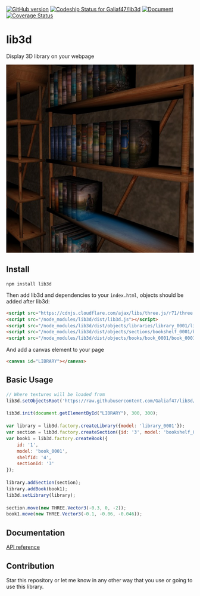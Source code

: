 [![GitHub version](https://badge.fury.io/gh/Galiaf47%2Flib3d.svg)](http://badge.fury.io/gh/Galiaf47%2Flib3d)
[![Codeship Status for Galiaf47/lib3d](https://img.shields.io/codeship/dac1bad0-d3da-0133-129e-1e4d5c815c8f/master.svg)](https://codeship.com/projects/142258)
[![Document](https://doc.esdoc.org/github.com/Galiaf47/lib3d/badge.svg)](https://doc.esdoc.org/github.com/Galiaf47/lib3d)
[![Coverage Status](https://coveralls.io/repos/github/Galiaf47/lib3d/badge.svg?branch=master)](https://coveralls.io/github/Galiaf47/lib3d?branch=master)

# lib3d
Display 3D library on your webpage

![Screenshot](https://raw.githubusercontent.com/Galiaf47/lib3d/master/src/img/screenshot.jpg "Screenshot")

## Install
```
npm install lib3d
```
Then add lib3d and dependencies to your `index.html`,
objects should be added after lib3d:
```html
<script src="https://cdnjs.cloudflare.com/ajax/libs/three.js/r71/three.min.js"></script>
<script src="/node_modules/lib3d/dist/lib3d.js"></script>
<script src="/node_modules/lib3d/dist/objects/libraries/library_0001/library_0001.js"></script>
<script src="/node_modules/lib3d/dist/objects/sections/bookshelf_0001/bookshelf_0001.js"></script>
<script src="/node_modules/lib3d/dist/objects/books/book_0001/book_0001.js"></script>
```
And add a canvas element to your page
```html
<canvas id="LIBRARY"></canvas>
```

## Basic Usage
```js
// Where textures will be loaded from
lib3d.setObjectsRoot('https://raw.githubusercontent.com/Galiaf47/lib3d/master/src/objects');

lib3d.init(document.getElementById("LIBRARY"), 300, 300);

var library = lib3d.factory.createLibrary({model: 'library_0001'});
var section = lib3d.factory.createSection({id: '3', model: 'bookshelf_0001'})
var book1 = lib3d.factory.createBook({
    id: '1',
    model: 'book_0001', 
    shelfId: '4', 
    sectionId: '3'
});

library.addSection(section);
library.addBook(book1);
lib3d.setLibrary(library);

section.move(new THREE.Vector3(-0.3, 0, -2));
book1.move(new THREE.Vector3(-0.1, -0.06, -0.046));
```

## Documentation
[API reference](http://galiaf47.github.io/lib3d/)

## Contribution
Star this repository or let me know in any other way that you use or going to use this library.
